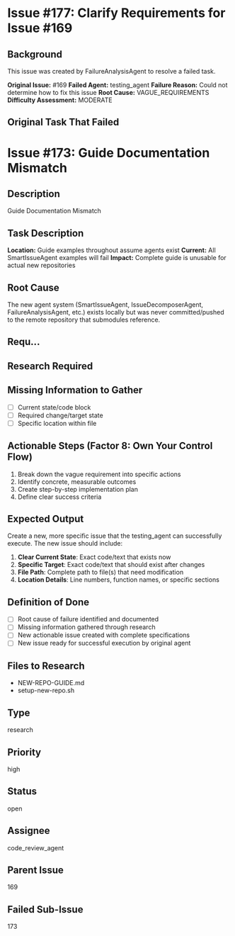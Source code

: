 # Issue #177: Clarify Requirements for Issue #169

## Background
This issue was created by FailureAnalysisAgent to resolve a failed task.

**Original Issue:** #169
**Failed Agent:** testing_agent
**Failure Reason:** Could not determine how to fix this issue
**Root Cause:** VAGUE_REQUIREMENTS
**Difficulty Assessment:** MODERATE

## Original Task That Failed
# Issue #173: Guide Documentation Mismatch

## Description
Guide Documentation Mismatch

## Task Description  
**Location:** Guide examples throughout assume agents exist
**Current:** All SmartIssueAgent examples will fail
**Impact:** Complete guide is unusable for actual new repositories

## Root Cause
The new agent system (SmartIssueAgent, IssueDecomposerAgent, FailureAnalysisAgent, etc.) exists locally but was never committed/pushed to the remote repository that submodules reference.

## Requ...

## Research Required
## Missing Information to Gather
- [ ] Current state/code block
- [ ] Required change/target state
- [ ] Specific location within file

## Actionable Steps (Factor 8: Own Your Control Flow)
1. Break down the vague requirement into specific actions
2. Identify concrete, measurable outcomes
3. Create step-by-step implementation plan
4. Define clear success criteria

## Expected Output
Create a new, more specific issue that the testing_agent can successfully execute. The new issue should include:

1. **Clear Current State**: Exact code/text that exists now
2. **Specific Target**: Exact code/text that should exist after changes
3. **File Path**: Complete path to file(s) that need modification
4. **Location Details**: Line numbers, function names, or specific sections

## Definition of Done
- [ ] Root cause of failure identified and documented
- [ ] Missing information gathered through research
- [ ] New actionable issue created with complete specifications
- [ ] New issue ready for successful execution by original agent

## Files to Research
- NEW-REPO-GUIDE.md
- setup-new-repo.sh

## Type
research

## Priority
high

## Status
open

## Assignee
code_review_agent

## Parent Issue
169

## Failed Sub-Issue
173
